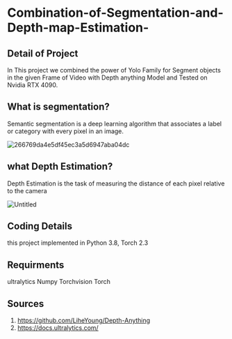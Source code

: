 # Combination-of-Segmentation-and-Depth-map-Estimation-



## Detail of Project

In This project we combined the power of Yolo Family for Segment objects in the given Frame of Video with Depth anything Model and Tested on Nvidia RTX 4090.

## What is segmentation?
Semantic segmentation is a deep learning algorithm that associates a label or category with every pixel in an image.

![266769da4e5df45ec3a5d6947aba04dc](https://github.com/hamed-tgh/Combination-of-Segmentation-and-Depth-map-Estimation-/assets/47190471/1ed36e47-082b-4681-83cb-7cb885e7436f)

## what Depth Estimation?

Depth Estimation is the task of measuring the distance of each pixel relative to the camera

![Untitled](https://github.com/hamed-tgh/Combination-of-Segmentation-and-Depth-map-Estimation-/assets/47190471/5dcf81e9-c530-4b9e-bb59-6c570cd60011)

## Coding Details
this project implemented in Python 3.8, 
                            Torch 2.3

## Requirments
ultralytics
Numpy 
Torchvision
Torch


## Sources
1) https://github.com/LiheYoung/Depth-Anything
2) https://docs.ultralytics.com/



